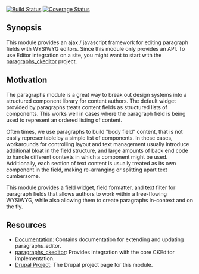 [![Build Status](https://travis-ci.org/christophersmith262/paragraphs_editor.svg?branch=8.x)](https://travis-ci.org/christophersmith262/paragraphs_editor)
[![Coverage Status](https://coveralls.io/repos/github/christophersmith262/paragraphs_editor/badge.svg?branch=8.x)](https://coveralls.io/github/christophersmith262/paragraphs_editor?branch=8.x)

## Synopsis

This module provides an ajax / javascript framework for editing paragraph
fields with WYSIWYG editors. Since this module only provides an API. To use
Editor integration on a site, you might want to start with the
[paragraphs_ckeditor](https://github.com/christophersmith262/paragraphs_ckeditor) project.

## Motivation

The paragraphs module is a great way to break out design systems into a
structured component library for content authors. The default widget provided by
paragraphs treats content fields as structured lists of components. This works
well in cases where the paragraph field is being used to represent an ordered
listing of content.

Often times, we use paragraphs to build "body field" content, that is not easily
representable by a simple list of components. In these cases, workarounds for
controlling layout and text management usually introduce additional bloat in the
field structure, and large amounts of back end code to handle different contexts
in which a component might be used. Additionally, each section of text content
is usually treated as its own component in the field, making re-arranging or
splitting apart text cumbersome.

This module provides a field widget, field formatter, and text filter for
paragraph fields that allows authors to work within a free-flowing WYSIWYG,
while also allowing them to create paragraphs in-context and on the fly.

## Resources

 * [Documentation](http://paragraphs-editor.readthedocs.io/en/latest): Contains documentation for extending and
   updating paragraphs_editor.
 * [paragraphs_ckeditor](https://github.com/christophersmith262/paragraphs_ckeditor): Provides integration with the core CKEditor
   implementation.
 * [Drupal Project](https://www.drupal.org/sandbox/christophersmith262/2491637): The Drupal project page for this module.
